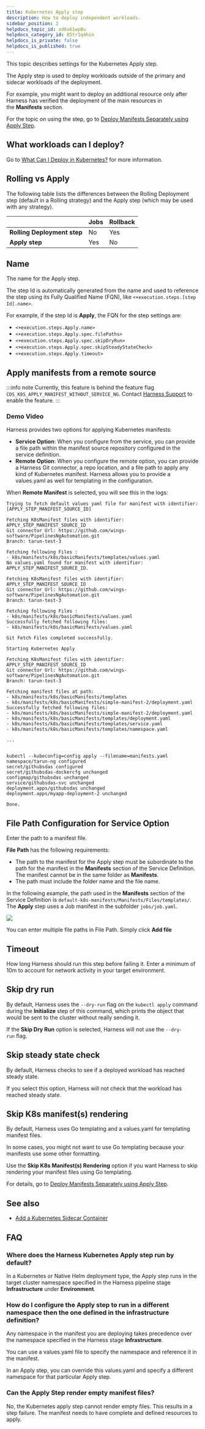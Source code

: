 ```yaml
---
title: Kubernetes Apply step
description: How to deploy independent workloads.
sidebar_position: 2
helpdocs_topic_id: xd6o61wp8u
helpdocs_category_id: 85tr1q4hin
helpdocs_is_private: false
helpdocs_is_published: true
---
```


This topic describes settings for the Kubernetes Apply step.

The Apply step is used to deploy workloads outside of the primary and sidecar workloads of the deployment.

For example, you might want to deploy an additional resource only after Harness has verified the deployment of the main resources in the **Manifests** section.

For the topic on using the step, go to [Deploy Manifests Separately using Apply Step](/docs/continuous-delivery/deploy-srv-diff-platforms/kubernetes/kubernetes-executions/deploy-manifests-using-apply-step).

## What workloads can I deploy?

Go to [What Can I Deploy in Kubernetes?](/docs/continuous-delivery/deploy-srv-diff-platforms/kubernetes/cd-k8s-ref/what-can-i-deploy-in-kubernetes) for more information.

## Rolling vs Apply

The following table lists the differences between the Rolling Deployment step (default in a Rolling strategy) and the Apply step (which may be used with any strategy).

|  | **Jobs** | **Rollback** |
| --- | --- | --- |
| **Rolling Deployment step** | No | Yes |
| **Apply step** | Yes | No |

## Name

The name for the Apply step.

The step Id is automatically generated from the name and used to reference the step using its Fully Qualified Name (FQN), like `<+execution.steps.[step Id].name>`.

For example, if the step Id is **Apply**, the FQN for the step settings are:

* `<+execution.steps.Apply.name>`
* `<+execution.steps.Apply.spec.filePaths>`
* `<+execution.steps.Apply.spec.skipDryRun>`
* `<+execution.steps.Apply.spec.skipSteadyStateCheck>`
* `<+execution.steps.Apply.timeout>`

## Apply manifests from a remote source

:::info note
Currently, this feature is behind the feature flag `CDS_K8S_APPLY_MANIFEST_WITHOUT_SERVICE_NG`. Contact [Harness Support](mailto:support@harness.io) to enable the feature.
:::

### Demo Video

<!-- Video:
https://www.loom.com/share/492afdbb9cb8484980b6d1617830a399?sid=90c41fc9-a556-44e0-82e4-59206bbf493e-->
<docvideo src="https://www.loom.com/share/492afdbb9cb8484980b6d1617830a399?sid=90c41fc9-a556-44e0-82e4-59206bbf493e" />


Harness provides two options for applying Kubernetes manifests:

- **Service Option**: When you configure from the service, you can provide a file path within the manifest source repository configured in the service definition.
- **Remote Option**: When you configure the remote option, you can provide a Harness Git connector, a repo location, and a file path to apply any kind of Kubernetes manifest. Harness allows you to provide a values.yaml as well for templating in the configuration. 

When **Remote Manifest** is selected, you will see this in the logs:

```
Trying to fetch default values yaml file for manifest with identifier: [APPLY_STEP_MANIFEST_SOURCE_ID]

Fetching K8sManifest files with identifier: APPLY_STEP_MANIFEST_SOURCE_ID
Git connector Url: https://github.com/wings-software/PipelinesNgAutomation.git
Branch: tarun-test-3

Fetching following Files :
- k8s/manifests/k8s/basicManifests/templates/values.yaml
No values.yaml found for manifest with identifier: APPLY_STEP_MANIFEST_SOURCE_ID.

Fetching K8sManifest files with identifier: APPLY_STEP_MANIFEST_SOURCE_ID
Git connector Url: https://github.com/wings-software/PipelinesNgAutomation.git
Branch: tarun-test-3

Fetching following Files :
- k8s/manifests/k8s/basicManifests/values.yaml
Successfully fetched following files:
- k8s/manifests/k8s/basicManifests/values.yaml

Git Fetch Files completed successfully.

Starting Kubernetes Apply

Fetching K8sManifest files with identifier: APPLY_STEP_MANIFEST_SOURCE_ID
Git connector Url: https://github.com/wings-software/PipelinesNgAutomation.git
Branch: tarun-test-3

Fetching manifest files at path: 
- k8s/manifests/k8s/basicManifests/templates
- k8s/manifests/k8s/basicManifests/simple-manifest-2/deployment.yaml
Successfully fetched following files:
- k8s/manifests/k8s/basicManifests/simple-manifest-2/deployment.yaml
- k8s/manifests/k8s/basicManifests/templates/deployment.yaml
- k8s/manifests/k8s/basicManifests/templates/service.yaml
- k8s/manifests/k8s/basicManifests/templates/namespace.yaml

...


kubectl --kubeconfig=config apply --filename=manifests.yaml
namespace/tarun-ng configured
secret/githubsdas configured
secret/githubsdas-dockercfg unchanged
configmap/githubsdas unchanged
service/githubsdas-svc unchanged
deployment.apps/githubsdas unchanged
deployment.apps/myapp-deployment-2 unchanged

Done.
```


## File Path Configuration for Service Option

Enter the path to a manifest file.

**File Path** has the following requirements:

* The path to the manifest for the Apply step must be subordinate to the path for the manifest in the **Manifests** section of the Service Definition. The manifest cannot be in the same folder as **Manifests**.
* The path must include the folder name and the file name.

In the following example, the path used in the **Manifests** section of the Service Definition is `default-k8s-manifests/Manifests/Files/templates/`. The **Apply** step uses a Job manifest in the subfolder `jobs/job.yaml`.

![](./static/kubernetes-apply-step-00.png)

You can enter multiple file paths in File Path. Simply click **Add file**

## Timeout

How long Harness should run this step before failing it. Enter a minimum of 10m to account for network activity in your target environment.

## Skip dry run

By default, Harness uses the `--dry-run` flag on the `kubectl apply` command during the **Initialize** step of this command, which prints the object that would be sent to the cluster without really sending it.

If the **Skip Dry Run** option is selected, Harness will not use the `--dry-run` flag.

## Skip steady state check

By default, Harness checks to see if a deployed workload has reached steady state.

If you select this option, Harness will not check that the workload has reached steady state.

## Skip K8s manifest(s) rendering

By default, Harness uses Go templating and a values.yaml for templating manifest files. 

In some cases, you might not want to use Go templating because your manifests use some other formatting.

Use the **Skip K8s Manifest(s) Rendering** option if you want Harness to skip rendering your manifest files using Go templating.

For details, go to [Deploy Manifests Separately using Apply Step](/docs/continuous-delivery/deploy-srv-diff-platforms/kubernetes/kubernetes-executions/deploy-manifests-using-apply-step).

## See also

* [Add a Kubernetes Sidecar Container](/docs/continuous-delivery/deploy-srv-diff-platforms/kubernetes/cd-kubernetes-category/add-a-kubernetes-sidecar-container)

## FAQ

### Where does the Harness Kubernetes Apply step run by default?

In a Kubernetes or Native Helm deployment type, the Apply step runs in the target cluster namespace specified in the Harness pipeline stage **Infrastructure** under **Environment**.

### How do I configure the Apply step to run in a different namespace then the one defined in the infrastructure definition?

Any namespace in the manifest you are deploying takes precedence over the namespace specified in the Harness stage **Infrastructure**. 

You can use a values.yaml file to specify the namespace and reference it in the manifest. 

In an Apply step, you can override this values.yaml and specify a different namespace for that particular Apply step.


### Can the Apply Step render empty manifest files? 

No, the Kubernetes apply step cannot render empty files. This results in a step failure. The manifest needs to have complete and defined resources to apply. 
